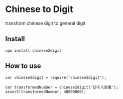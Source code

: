 # Chinese to Digit

transform chinese digit to general digit

## Install
```
npm install chinese2digit
```

## How to use
```
var chinese2digit = require('chinese2digit');

var transformedNumber = chinese2digit('四千八百萬');
assert(transformedNumber, 48000000);
```